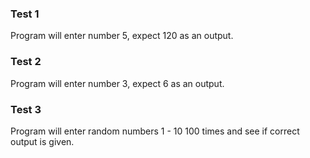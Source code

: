 ### Test 1

Program will enter number 5, expect 120 as an output.

### Test 2

Program will enter number 3, expect 6 as an output.

### Test 3

Program will enter random numbers 1 - 10 100 times and see if correct output is given.
